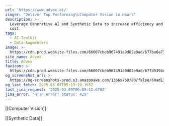 ```yaml
---
url: 'https://www.advex.ai/'
zinger: "Deliver Top Performing\LComputer Vision in Hours"
description: >-
  Leverage Generative AI and Synthetic Data to increase efficiency and reduce
  cost.
tags:
  - AI-Toolkit
  - Data-Augmenters
image: >-
  https://cdn.prod.website-files.com/66007cbeb967491a9d02e9ad/677ba6a73a963e5e6ed7594f_Advex-webclip-256.png
site_name: Advex
title: Advex
favicon: >-
  https://cdn.prod.website-files.com/66007cbeb967491a9d02e9ad/677d5394c5731b4671b03a9b_Advex-favicon-16x16.png
og_screenshot_url: >-
  https://og-screenshots-prod.s3.amazonaws.com/1366x768/80/false/60ad133053803c797828bd814e6d5d3fa916e171d095e56f260bb3ded608aea4.jpeg
og_last_fetch: 2025-03-07T05:19:19.165Z
last_jina_request: '2025-03-09T06:09:12.670Z'
jina_error: 'HTTP error! status: 429'
---
```

[[Computer Vision]]

[[Synthetic Data]]


